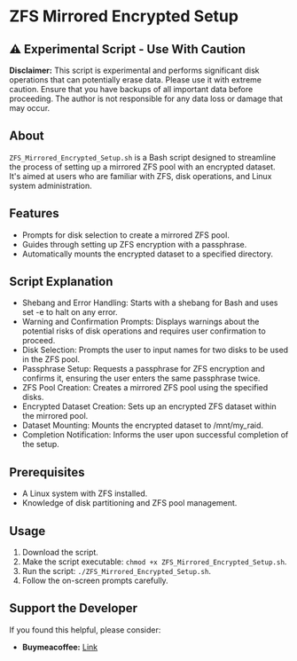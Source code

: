 # ZFS Mirrored Encrypted Setup

## :warning: Experimental Script - Use With Caution
**Disclaimer:** This script is experimental and performs significant disk operations that can potentially erase data. Please use it with extreme caution. Ensure that you have backups of all important data before proceeding. The author is not responsible for any data loss or damage that may occur.

## About
`ZFS_Mirrored_Encrypted_Setup.sh` is a Bash script designed to streamline the process of setting up a mirrored ZFS pool with an encrypted dataset. It's aimed at users who are familiar with ZFS, disk operations, and Linux system administration.

## Features
- Prompts for disk selection to create a mirrored ZFS pool.
- Guides through setting up ZFS encryption with a passphrase.
- Automatically mounts the encrypted dataset to a specified directory.

## Script Explanation
- Shebang and Error Handling: Starts with a shebang for Bash and uses set -e to halt on any error.
- Warning and Confirmation Prompts: Displays warnings about the potential risks of disk operations and requires user confirmation to proceed.
- Disk Selection: Prompts the user to input names for two disks to be used in the ZFS pool.
- Passphrase Setup: Requests a passphrase for ZFS encryption and confirms it, ensuring the user enters the same passphrase twice.
- ZFS Pool Creation: Creates a mirrored ZFS pool using the specified disks.
- Encrypted Dataset Creation: Sets up an encrypted ZFS dataset within the mirrored pool.
- Dataset Mounting: Mounts the encrypted dataset to /mnt/my_raid.
- Completion Notification: Informs the user upon successful completion of the setup.

## Prerequisites
- A Linux system with ZFS installed.
- Knowledge of disk partitioning and ZFS pool management.

## Usage
1. Download the script.
2. Make the script executable: `chmod +x ZFS_Mirrored_Encrypted_Setup.sh`.
3. Run the script: `./ZFS_Mirrored_Encrypted_Setup.sh`.
4. Follow the on-screen prompts carefully.

## Support the Developer
If you found this helpful, please consider:
- **Buymeacoffee:** [Link](http://buymeacoffee.com/alteredadmin)

